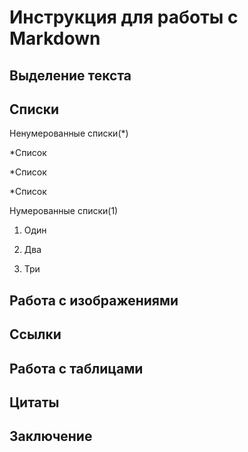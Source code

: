 # Инструкция для работы с Markdown

## Выделение текста

## Списки

Ненумерованные списки(*)

*Список

*Список

*Список

Нумерованные списки(1)

1. Один

2. Два

3. Три

## Работа с изображениями

## Ссылки

## Работа с таблицами

## Цитаты

## Заключение